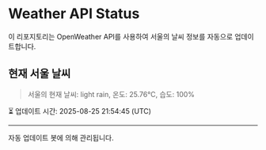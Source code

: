 
# Weather API Status

이 리포지토리는 OpenWeather API를 사용하여 서울의 날씨 정보를 자동으로 업데이트합니다.

## 현재 서울 날씨
> 서울의 현재 날씨: light rain, 온도: 25.76°C, 습도: 100%

⏳ 업데이트 시간: 2025-08-25 21:54:45 (UTC)

---
자동 업데이트 봇에 의해 관리됩니다.
